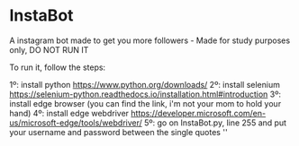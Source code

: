 # InstaBot
A instagram bot made to get you more followers - Made for study purposes only, DO NOT RUN IT

To run it, follow the steps:

1º: install python         https://www.python.org/downloads/
2º: install selenium       https://selenium-python.readthedocs.io/installation.html#introduction
3º: install edge browser   (you can find the link, i'm not your mom to hold your hand)
4º: install edge webdriver https://developer.microsoft.com/en-us/microsoft-edge/tools/webdriver/
5º: go on InstaBot.py, line 255 and put your username and password between the single quotes ''
